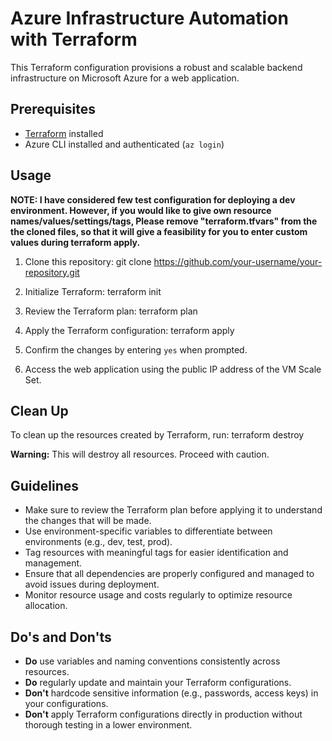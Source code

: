 # Azure Infrastructure Automation with Terraform

This Terraform configuration provisions a robust and scalable backend infrastructure on Microsoft Azure for a web application.

## Prerequisites
- [Terraform](https://www.terraform.io/downloads.html) installed
- Azure CLI installed and authenticated (`az login`)

## Usage

**NOTE: I have considered few test configuration for deploying a dev environment. However, if you would like to give own resource names/values/settings/tags, Please remove "terraform.tfvars" from the the cloned files, so that it will give a feasibility for you to enter custom values during terraform apply.**

1. Clone this repository:
git clone https://github.com/your-username/your-repository.git


2. Initialize Terraform:
terraform init


3. Review the Terraform plan:
terraform plan


4. Apply the Terraform configuration:
terraform apply


5. Confirm the changes by entering `yes` when prompted.

6. Access the web application using the public IP address of the VM Scale Set.

## Clean Up
To clean up the resources created by Terraform, run:
terraform destroy


**Warning:** This will destroy all resources. Proceed with caution.

## Guidelines
- Make sure to review the Terraform plan before applying it to understand the changes that will be made.
- Use environment-specific variables to differentiate between environments (e.g., dev, test, prod).
- Tag resources with meaningful tags for easier identification and management.
- Ensure that all dependencies are properly configured and managed to avoid issues during deployment.
- Monitor resource usage and costs regularly to optimize resource allocation.

## Do's and Don'ts
- **Do** use variables and naming conventions consistently across resources.
- **Do** regularly update and maintain your Terraform configurations.
- **Don't** hardcode sensitive information (e.g., passwords, access keys) in your configurations.
- **Don't** apply Terraform configurations directly in production without thorough testing in a lower environment.
